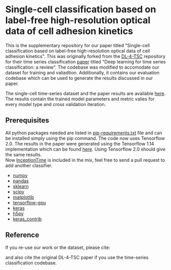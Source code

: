# Single-cell classification based on label-free high-resolution optical data of cell adhesion kinetics

This is the supplementary repository for our paper titled "Single-cell classification based on label-free high-resolution optical data of cell adhesion kinetics". This was originally forked from the [DL-4-TSC](https://github.com/hfawaz/dl-4-tsc) repository for their time series classification [paper](https://link.springer.com/article/10.1007%2Fs10618-019-00619-1) titled "Deep learning for time series classification: a review". The codebase was modified to accomodate our dataset for training and valiadtion. Additionally, it contains our evaluation codebase which can be used to generate the results discussed in our paper.

The single-cell time-series dataset and the paper results are available [here](https://nc.ek-cer.hu/index.php/s/wqE3LHxZdCbsngz). The results contain the trained model parameters and metric valies for every model type and cross validation iteration.

## Prerequisites
All python packages needed are listed in [pip-requirements.txt](https://github.com/hfawaz/dl-4-tsc/blob/master/utils/pip-requirements.txt) file and can be installed simply using the pip command. 
The code now uses Tensorflow 2.0.
The results in the paper were generated using the Tensorflow 1.14 implementation which can be found [here](https://github.com/hfawaz/dl-4-tsc/commit/7ab94a02aedf3a9688e248603bd43c5d405f039b). 
Using Tensorflow 2.0 should give the same results.  
Now [InceptionTime](https://github.com/hfawaz/InceptionTime) is included in the mix, feel free to send a pull request to add another classifier. 

* [numpy](http://www.numpy.org/)  
* [pandas](https://pandas.pydata.org/)  
* [sklearn](http://scikit-learn.org/stable/)  
* [scipy](https://www.scipy.org/)  
* [matplotlib](https://matplotlib.org/)  
* [tensorflow-gpu](https://www.tensorflow.org/)  
* [keras](https://keras.io/)  
* [h5py](http://docs.h5py.org/en/latest/build.html)
* [keras_contrib](https://www.github.com/keras-team/keras-contrib.git)

## Reference

If you re-use our work or the dataset, please cite:

and also cite the original DL-4-TSC paper if you use the time-series classification codebase.